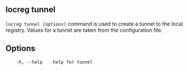 ## locreg tunnel

`locreg tunnel [options]` command is used to create a tunnel to the local registry. 
Values for a tunnel are taken from the configuration file.

## Options
```
    -h, --help    help for tunnel
```